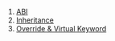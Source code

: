 1. [ABI](https://docs.soliditylang.org/en/latest/abi-spec.html)
2. [Inheritance](https://solidity-by-example.org/inheritance/)
3. [Override & Virtual Keyword](https://docs.soliditylang.org/en/latest/contracts.html#function-overriding)
